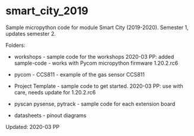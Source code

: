 # smart_city_2019
Sample micropython code for module Smart City (2019-2020).
Semester 1, updates semester 2.

Folders:

* workshops - sample code for the workshops
    2020-03 PP: added sample-code - works with Pycom micropython firmware 1.20.2.rc6

* pycom - CCS811 - example of the gas sensor CCS811

* Project Template - sample code to get started.
    2020-03 PP: use with care, needs update for 1.20.2.rc6

* pyscan pysense, pytrack - sample code for each extension board

* datasheets - pinout diagrams

Updated: 2020-03 PP
